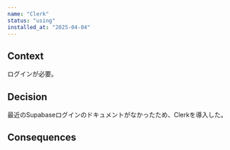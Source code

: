 ```yaml
---
name: "Clerk"
status: "using"
installed_at: "2025-04-04"
---
```


## Context

ログインが必要。

## Decision

最近のSupabaseログインのドキュメントがなかったため、Clerkを導入した。

## Consequences
